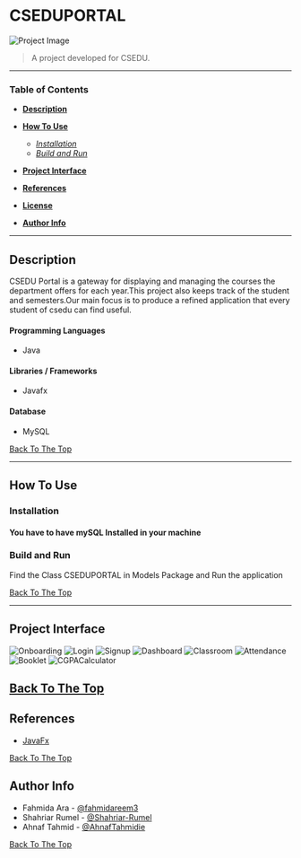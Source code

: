 # CSEDUPORTAL

![Project Image](/Images/CSEDUPORTALCover.png)

> A project developed for CSEDU.

---

### Table of Contents

- **[Description](#description)**
- **[How To Use](#how-to-use)**

    - _[Installation](#installation)_
    - _[Build and Run](#build-and-Run)_

- **[Project Interface](#demo)**
- **[References](#references)**
- **[License](#license)**
- **[Author Info](#author-info)**

---

## Description

CSEDU Portal is a gateway for displaying and managing the courses the department offers for each year.This project also keeps track of the student and semesters.Our main focus is to produce a refined application that every student of csedu can find useful.

#### Programming Languages

- Java

#### Libraries / Frameworks

- Javafx

#### Database

- MySQL

[Back To The Top](#CSEDUPORTAL)

---

## How To Use

### **Installation**

#### You have to have mySQL Installed in your machine

### **Build and Run**

Find the Class CSEDUPORTAL in Models Package and Run the application

[Back To The Top](#CSEDUPORTAL)

---

## Project Interface

![Onboarding](/Images/OnboardingScreen.png)
![Login](/Images/LoginScreen.png)
![Signup](/Images/SignupScreen.png)
![Dashboard](/Images/DashboardScreen.png)
![Classroom](/Images/ClassroomScreen.png)
![Attendance](/Images/AttendanceScreen.png)
![Booklet](/Images/BookletScreen.png)
![CGPACalculator](/Images/CGPACalculatorScreen.png)

## [Back To The Top](#CSEDUPORTAL)

## References

- [JavaFx](https://openjfx.io/)

[Back To The Top](#CSEDUPORTAL)

## Author Info

- Fahmida Ara - [@fahmidareem3](https://github.com/fahmidareem3)
- Shahriar Rumel - [@Shahriar-Rumel](https://github.com/Shahriar-Rumel)
- Ahnaf Tahmid - [@AhnafTahmidie](https://github.com/AhnafTahmidie)

[Back To The Top](#CSEDUPORTAL)
